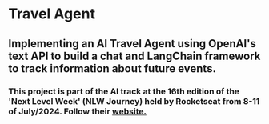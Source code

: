 # Travel Agent

## Implementing an AI Travel Agent using OpenAI's text API to build a chat and LangChain framework to track information about future events.

### This project is part of the AI track at the 16th edition of the 'Next Level Week' (NLW Journey) held by Rocketseat from 8-11 of July/2024. Follow their [website.](https://www.rocketseat.com.br/eventos/nlw)
